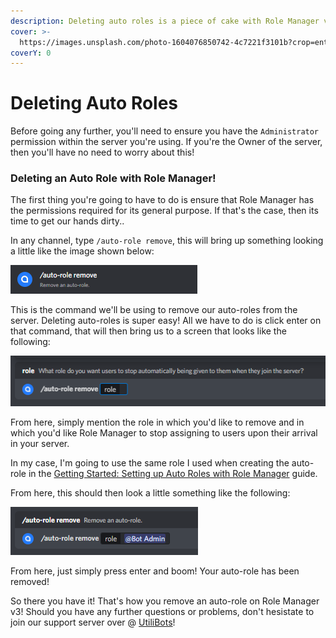 ```yaml
---
description: Deleting auto roles is a piece of cake with Role Manager v3!
cover: >-
  https://images.unsplash.com/photo-1604076850742-4c7221f3101b?crop=entropy&cs=tinysrgb&fm=jpg&ixid=MnwxOTcwMjR8MHwxfHNlYXJjaHw0fHxncmFkaWVudHxlbnwwfHx8fDE2NTMxODU2NTU&ixlib=rb-1.2.1&q=80
coverY: 0
---
```


# Deleting Auto Roles

Before going any further, you'll need to ensure you have the `Administrator` permission within the server you're using. If you're the Owner of the server, then you'll have no need to worry about this!

### Deleting an Auto Role with Role Manager!

The first thing you're going to have to do is ensure that Role Manager has the permissions required for its general purpose. If that's the case, then its time to get our hands dirty..

In any channel, type `/auto-role remove`, this will bring up something looking a little like the image shown below:

![](<../.gitbook/assets/image (7).png>)

This is the command we'll be using to remove our auto-roles from the server. Deleting auto-roles is super easy! All we have to do is click enter on that command, that will then bring us to a screen that looks like the following:&#x20;

![](<../.gitbook/assets/image (1).png>)

From here, simply mention the role in which you'd like to remove and in which you'd like Role Manager to stop assigning to users upon their arrival in your server.

In my case, I'm going to use the same role I used when creating the auto-role in the [Getting Started: Setting up Auto Roles with Role Manager](../p/auto-roles.md) guide.

From here, this should then look a little something like the following:

![](<../.gitbook/assets/image (5) (1).png>)

From here, just simply press enter and boom! Your auto-role has been removed!

So there you have it! That's how you remove an auto-role on Role Manager v3! Should you have any further questions or problems, don't hesistate to join our support server over @ [UtiliBots](https://discord.gg/cAtc7kZbPX)!
